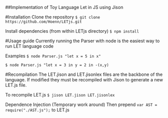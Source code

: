 ##Implementation of Toy Language Let in JS using Jison

#Installation
Clone the repository
```$ git clone https://github.com/Hoenn/LETjs.git```

Install dependencies (from within LETjs directory)
```$ npm install```

#Usage guide
Currently running the Parser with node is the easiest way to run LET language code

Examples
```$ node Parser.js "let x = 5 in x"```

```$ node Parser.js "let x = 3 in y = 2 in -(x,y)```

#Recompilation
The LET.jison and LET.jisonlex files are the backbone of the language. If modified they must be recompiled with Jison to generate a new LET.js file.

To recompile LET.js
```$ jison LET.jison LET.jisonlex``` 

Dependence Injection (Temporary work around)
Then prepend ```var AST = require("./AST.js");``` to LET.js
